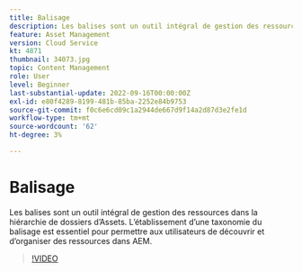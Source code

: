 ```yaml
---
title: Balisage
description: Les balises sont un outil intégral de gestion des ressources dans la hiérarchie de dossiers d’Assets. L’établissement d’une taxonomie du balisage est essentiel pour permettre aux utilisateurs de découvrir et d’organiser des ressources dans AEM.
feature: Asset Management
version: Cloud Service
kt: 4871
thumbnail: 34073.jpg
topic: Content Management
role: User
level: Beginner
last-substantial-update: 2022-09-16T00:00:00Z
exl-id: e80f4289-8199-481b-85ba-2252e84b9753
source-git-commit: f0c6e6cd09c1a2944de667d9f14a2d87d3e2fe1d
workflow-type: tm+mt
source-wordcount: '62'
ht-degree: 3%

---
```


# Balisage

Les balises sont un outil intégral de gestion des ressources dans la hiérarchie de dossiers d’Assets. L’établissement d’une taxonomie du balisage est essentiel pour permettre aux utilisateurs de découvrir et d’organiser des ressources dans AEM.

>[!VIDEO](https://video.tv.adobe.com/v/34073/?quality=12&learn=on&hidetitle=true)
